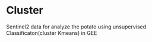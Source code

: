 # Cluster
Sentinel2 data for analyze the potato using unsupervised Classificaton(cluster Kmeans) in GEE
